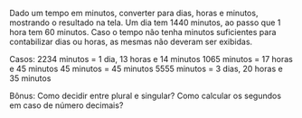 Dado um tempo em minutos, converter para dias, horas e minutos, mostrando o resultado na tela. Um dia tem 1440 minutos, ao passo que 1 hora tem 60 minutos. Caso o tempo não tenha minutos suficientes para contabilizar dias ou horas, as mesmas não deveram ser exibidas.

Casos:
    2234 minutos = 1 dia, 13 horas e 14 minutos
    1065 minutos = 17 horas e 45 minutos
    45 minutos = 45 minutos
    5555 minutos = 3 dias, 20 horas e 35 minutos

Bônus:
    Como decidir entre plural e singular?
    Como calcular os segundos em caso de número decimais?